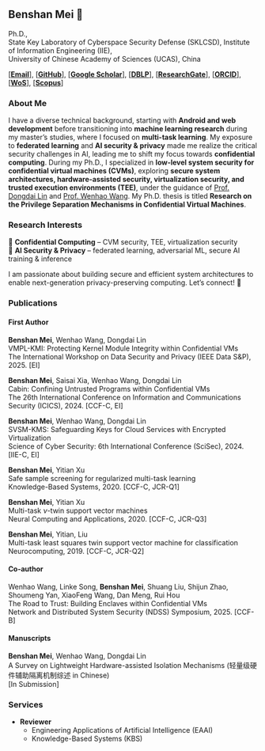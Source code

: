 ## Benshan Mei 👋  

Ph.D., \
State Key Laboratory of Cyberspace Security Defense (SKLCSD), 
Institute of Information Engineering (IIE), \
University of Chinese Academy of Sciences (UCAS), China

[[**Email**](mailto:mbs2021@163.com)], [[**GitHub**](https://github.com/mbs0221)], [[**Google Scholar**](https://scholar.google.com/citations?user=zd0JSI8AAAAJ&hl=zh-CN)], [[**DBLP**](https://dblp1.uni-trier.de/pid/238/7713.html)], [[**ResearchGate**](https://www.researchgate.net/profile/Benshan-Mei)], [[**ORCID**](https://orcid.org/0000-0002-2637-0101)], [[**WoS**](https://webofscience.clarivate.cn/wos/author/record/MTA-4527-2025)], [[**Scopus**](https://www.scopus.com/authid/detail.uri?authorId=57205729009)]

### About Me  
I have a diverse technical background, starting with **Android and web development** before transitioning into **machine learning research** during my master’s studies, where I focused on **multi-task learning**. My exposure to **federated learning** and **AI security & privacy** made me realize the critical security challenges in AI, leading me to shift my focus towards **confidential computing**. During my Ph.D., I specialized in **low-level system security for confidential virtual machines (CVMs)**, exploring **secure system architectures, hardware-assisted security, virtualization security, and trusted execution environments (TEE)**, under the guidance of [Prof. Dongdai Lin](https://people.ucas.ac.cn/~ddlin) and [Prof. Wenhao Wang](https://heartever.github.io/). My Ph.D. thesis is titled **Research on the Privilege Separation Mechanisms in Confidential Virtual Machines**.

### Research Interests  
🔹 **Confidential Computing** – CVM security, TEE, virtualization security  
🔹 **AI Security & Privacy** – federated learning, adversarial ML, secure AI training & inference  

I am passionate about building secure and efficient system architectures to enable next-generation privacy-preserving computing. Let’s connect! 🚀  

### Publications

#### First Author

**Benshan Mei**, Wenhao Wang, Dongdai Lin \
VMPL-KMI: Protecting Kernel Module Integrity within Confidential VMs \
The International Workshop on Data Security and Privacy (IEEE Data S\&P), 2025. [EI] 

**Benshan Mei**, Saisai Xia, Wenhao Wang, Dongdai Lin \
Cabin: Confining Untrusted Programs within Confidential VMs \
The 26th International Conference on Information and Communications Security (ICICS), 2024. [CCF-C, EI] 

**Benshan Mei**, Wenhao Wang, Dongdai Lin \
SVSM-KMS: Safeguarding Keys for Cloud Services with Encrypted Virtualization \
Science of Cyber Security: 6th International Conference (SciSec), 2024. [IIE-C, EI] 

**Benshan Mei**, Yitian Xu \
Safe sample screening for regularized multi-task learning \
Knowledge-Based Systems, 2020. [CCF-C, JCR-Q1] 

**Benshan Mei**, Yitian Xu \
Multi-task $\nu$-twin support vector machines \
Neural Computing and Applications, 2020. [CCF-C, JCR-Q3] 

**Benshan Mei**, Yitian, Liu \
Multi-task least squares twin support vector machine for classification \
Neurocomputing, 2019. [CCF-C, JCR-Q2] 

#### Co-author

Wenhao Wang, Linke Song, **Benshan Mei**, Shuang Liu, Shijun Zhao, Shoumeng Yan, XiaoFeng Wang, Dan Meng, Rui Hou \
The Road to Trust: Building Enclaves within Confidential VMs \
Network and Distributed System Security (NDSS) Symposium, 2025. [CCF-B] 

#### Manuscripts

**Benshan Mei**, Wenhao Wang, Dongdai Lin \
A Survey on Lightweight Hardware-assisted Isolation Mechanisms (轻量级硬件辅助隔离机制综述 in Chinese) \
[In Submission]

### Services

- **Reviewer**
  - Engineering Applications of Artificial Intelligence (EAAI)
  - Knowledge-Based Systems (KBS)

